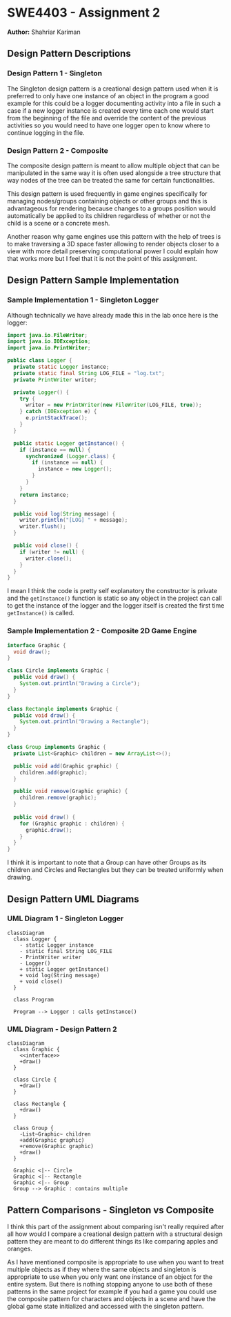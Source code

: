 # SWE4403 - Assignment 2

**Author:** Shahriar Kariman

## Design Pattern Descriptions

### Design Pattern 1 - Singleton

The Singleton design pattern is a creational design pattern used when it is preferred to only have one instance of an object in the program
a good example for this could be a logger documenting activity into a file in such a case if a new logger instance is created every time each
one would start from the beginning of the file and override the content of the previous activities so you would need to have one logger open to know
where to continue logging in the file.

### Design Pattern 2 - Composite

The composite design pattern is meant to allow multiple object that can be manipulated in the same way it is often used alongside
a tree structure that way nodes of the tree can be treated the same for certain functionalities.

This design pattern is used frequently in game engines specifically for managing nodes/groups containing objects or other groups
and this is advantageous for rendering because changes to a groups position would automatically be applied to its children regardless of
whether or not the child is a scene or a concrete mesh.

Another reason why game engines use this pattern with the help of trees is to make traversing a 3D space faster allowing to render objects closer
to a view with more detail preserving computational power I could explain how that works more but I feel that it is not the point of this assignment.

## Design Pattern Sample Implementation

### Sample Implementation 1 - Singleton Logger

Although technically we have already made this in the lab once here is the logger:

```java
import java.io.FileWriter;
import java.io.IOException;
import java.io.PrintWriter;

public class Logger {
  private static Logger instance;
  private static final String LOG_FILE = "log.txt";
  private PrintWriter writer;

  private Logger() {
    try {
      writer = new PrintWriter(new FileWriter(LOG_FILE, true));
    } catch (IOException e) {
      e.printStackTrace();
    }
  }

  public static Logger getInstance() {
    if (instance == null) {
      synchronized (Logger.class) {
        if (instance == null) {
          instance = new Logger();
        }
      }
    }
    return instance;
  }

  public void log(String message) {
    writer.println("[LOG] " + message);
    writer.flush();
  }

  public void close() {
    if (writer != null) {
      writer.close();
    }
  }
}
```

I mean I think the code is pretty self explanatory the constructor is private and the `getInstance()` function is static so any object in the project
can call to get the instance of the logger and the logger itself is created the first time `getInstance()` is called.

### Sample Implementation 2 - Composite 2D Game Engine

```java
interface Graphic {
  void draw();
}

class Circle implements Graphic {
  public void draw() {
    System.out.println("Drawing a Circle");
  }
}

class Rectangle implements Graphic {
  public void draw() {
    System.out.println("Drawing a Rectangle");
  }
}

class Group implements Graphic {
  private List<Graphic> children = new ArrayList<>();

  public void add(Graphic graphic) {
    children.add(graphic);
  }

  public void remove(Graphic graphic) {
    children.remove(graphic);
  }
  
  public void draw() {
    for (Graphic graphic : children) {
      graphic.draw();
    }
  }
}
```

I think it is important to note that a Group can have other Groups as its children and Circles and Rectangles but they can be treated uniformly when drawing.

## Design Pattern UML Diagrams

### UML Diagram 1 - Singleton Logger

```mermaid
classDiagram
  class Logger {
    - static Logger instance
    - static final String LOG_FILE
    - PrintWriter writer
    - Logger()
    + static Logger getInstance()
    + void log(String message)
    + void close()
  }
  
  class Program
  
  Program --> Logger : calls getInstance()
```

### UML Diagram - Design Pattern 2

```mermaid
classDiagram
  class Graphic {
    <<interface>>
    +draw()
  }

  class Circle {
    +draw()
  }

  class Rectangle {
    +draw()
  }

  class Group {
    -List~Graphic~ children
    +add(Graphic graphic)
    +remove(Graphic graphic)
    +draw()
  }

  Graphic <|-- Circle
  Graphic <|-- Rectangle
  Graphic <|-- Group
  Group --> Graphic : contains multiple
```

## Pattern Comparisons - Singleton vs Composite

I think this part of the assignment about comparing isn't really required after all how would I compare a creational design pattern with a structural design pattern they are
meant to do different things its like comparing apples and oranges.

As I have mentioned composite is appropriate to use when you want to treat multiple objects as if they where the same objects and singleton is appropriate to use when you only
want one instance of an object for the entire system. But there is nothing stopping anyone to use both of these patterns in the same project for example if you had a game
you could use the composite pattern for characters and objects in a scene and have the global game state initialized and accessed with the singleton pattern.
